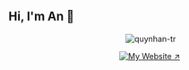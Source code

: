 ## Hi, I'm An :wave:
<p align="center">&nbsp;<img align="center" src="https://github-readme-streak-stats-ruby-eight.vercel.app/?user=quynhan-tr&theme=tokyonight&card_width=467" alt="quynhan-tr" /></p>

<p align="center">
  <a href="https://antran.vercel.app/" target="_blank" rel="noopener">
    <img
      src="https://img.shields.io/badge/My%20Website-7EC8E3?style=for-the-badge&logoColor=white"
      alt="My Website ↗"
    />
  </a>
</p>
